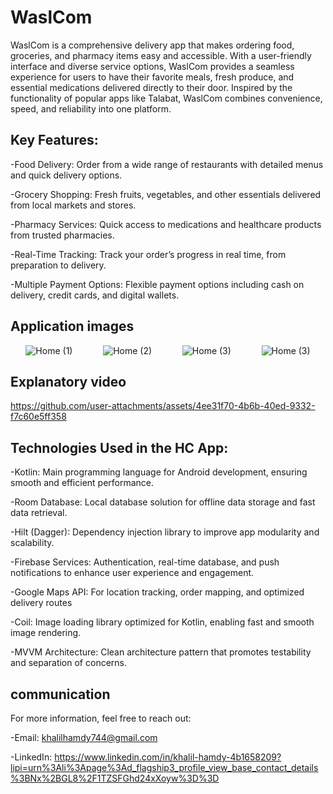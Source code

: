 # WaslCom
WaslCom is a comprehensive delivery app that makes ordering food, groceries, and pharmacy items easy and accessible. With a user-friendly interface and diverse service options, WaslCom provides a seamless experience for users to have their favorite meals, fresh produce, and essential medications delivered directly to their door. Inspired by the functionality of popular apps like Talabat, WaslCom combines convenience, speed, and reliability into one platform.

## Key Features:
-Food Delivery: Order from a wide range of restaurants with detailed menus and quick delivery options.

-Grocery Shopping: Fresh fruits, vegetables, and other essentials delivered from local markets and stores.

-Pharmacy Services: Quick access to medications and healthcare products from trusted pharmacies.

-Real-Time Tracking: Track your order’s progress in real time, from preparation to delivery.

-Multiple Payment Options: Flexible payment options including cash on delivery, credit cards, and digital wallets.
## Application images
<div style="display: flex; justify-content: space-around;">
  
  <img src="https://github.com/user-attachments/assets/efa0be19-e57f-4299-a11a-10c05db44fc0" alt="Home (1)"/>
  <img src="https://github.com/user-attachments/assets/f8bd3b66-57cd-42bb-b3c2-0f89d12a5d83" alt="Home (2)"/>
  <img src="https://github.com/user-attachments/assets/8085d7a2-4127-4275-891b-213e513ac665" alt="Home (3)"/>
  <img src="https://github.com/user-attachments/assets/4544a470-b18b-4a03-9b75-444a5d076f76" alt="Home (3)"/>
</div>



## Explanatory video


https://github.com/user-attachments/assets/4ee31f70-4b6b-40ed-9332-f7c60e5ff358


## Technologies Used in the HC App:

-Kotlin: Main programming language for Android development, ensuring smooth and efficient performance.

-Room Database: Local database solution for offline data storage and fast data retrieval.

-Hilt (Dagger): Dependency injection library to improve app modularity and scalability.

-Firebase Services: Authentication, real-time database, and push notifications to enhance user experience and engagement.

-Google Maps API: For location tracking, order mapping, and optimized delivery routes

-Coil: Image loading library optimized for Kotlin, enabling fast and smooth image rendering.

-MVVM Architecture: Clean architecture pattern that promotes testability and separation of concerns.


## communication
For more information, feel free to reach out:

-Email: khalilhamdy744@gmail.com

-LinkedIn: https://www.linkedin.com/in/khalil-hamdy-4b1658209?lipi=urn%3Ali%3Apage%3Ad_flagship3_profile_view_base_contact_details%3BNx%2BGL8%2F1TZSFGhd24xXoyw%3D%3D
